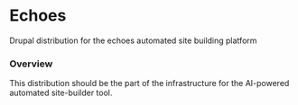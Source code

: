 # Echoes
Drupal distribution for the echoes automated site building platform

### Overview
This distribution should be the part of the infrastructure for the
AI-powered automated site-builder tool.
